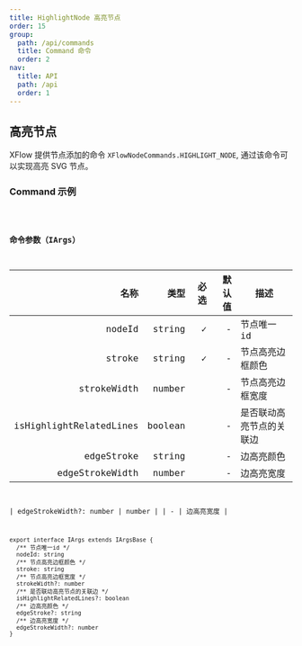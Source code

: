 ```yaml
---
title: HighlightNode 高亮节点
order: 15
group:
  path: /api/commands
  title: Command 命令
  order: 2
nav:
  title: API
  path: /api
  order: 1
---
```


## 高亮节点

XFlow 提供节点添加的命令 `XFlowNodeCommands.HIGHLIGHT_NODE`, 通过该命令可以实现高亮 SVG 节点。

### Command 示例

<code src="./demos/index.tsx" classname="cmd-demo" />

### 命令参数（IArgs）

|                    名称 |    类型 | 必选 | 默认值 | 描述                     |
| ----------------------: | ------: | ---: | -----: | ------------------------ |
|                  nodeId |  string |    ✓ |      - | 节点唯一 id              |
|                  stroke |  string |    ✓ |      - | 节点高亮边框颜色         |
|             strokeWidth |  number |      |      - | 节点高亮边框宽度         |
| isHighlightRelatedLines | boolean |      |      - | 是否联动高亮节点的关联边 |
|              edgeStroke |  string |      |      - | 边高亮颜色               |
|         edgeStrokeWidth |  number |      |      - | 边高亮宽度               |

| edgeStrokeWidth?: number
| number | | - | 边高亮宽度 |

```tsx | pure
export interface IArgs extends IArgsBase {
  /** 节点唯一id */
  nodeId: string
  /** 节点高亮边框颜色 */
  stroke: string
  /** 节点高亮边框宽度 */
  strokeWidth?: number
  /** 是否联动高亮节点的关联边 */
  isHighlightRelatedLines?: boolean
  /** 边高亮颜色 */
  edgeStroke?: string
  /** 边高亮宽度 */
  edgeStrokeWidth?: number
}
```
